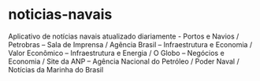 # noticias-navais
Aplicativo de notícias navais atualizado diariamente - Portos e Navios / Petrobras – Sala de Imprensa / Agência Brasil – Infraestrutura e Economia / Valor Econômico – Infraestrutura e Energia / O Globo – Negócios e Economia / Site da ANP – Agência Nacional do Petróleo / Poder Naval / Notícias da Marinha do Brasil
